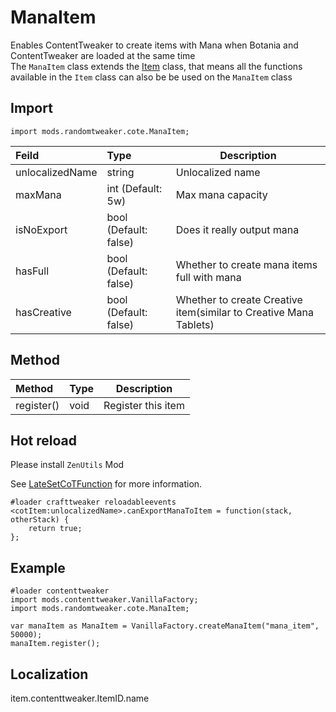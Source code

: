 # ManaItem

Enables ContentTweaker to create items with Mana when Botania and ContentTweaker are loaded at the same time  
The `ManaItem` class extends the [Item](https://docs.blamejared.com/1.12/en/Mods/ContentTweaker/Vanilla/Creatable_Content/Item/) class, that means all the functions available in the `Item` class can also be be used on the `ManaItem` class

## Import

```zenscrtpt
import mods.randomtweaker.cote.ManaItem;
```

| Feild | Type | Description |
|:---------- |:---------- |----------- |
| unlocalizedName | string | Unlocalized name |
| maxMana | int (Default: 5w) | Max mana capacity |
| isNoExport | bool (Default: false) | Does it really output mana |
| hasFull | bool (Default: false) | Whether to create mana items full with mana |
| hasCreative | bool (Default: false) | Whether to create Creative item(similar to Creative Mana Tablets) |

## Method

| Method | Type | Description |
|:---- |:---- |---- |
| register() | void | Register this item |

## Hot reload

Please install `ZenUtils` Mod

See [LateSetCoTFunction](https://github.com/friendlyhj/ZenUtils/wiki/LateSetCoTFunction) for more information.

```zenscript
#loader crafttweaker reloadableevents
<cotItem:unlocalizedName>.canExportManaToItem = function(stack, otherStack) {
    return true;
};
```

## Example

```zenscript
#loader contenttweaker
import mods.contenttweaker.VanillaFactory;
import mods.randomtweaker.cote.ManaItem;

var manaItem as ManaItem = VanillaFactory.createManaItem("mana_item", 50000);
manaItem.register();
```

## Localization

item.contenttweaker.ItemID.name
